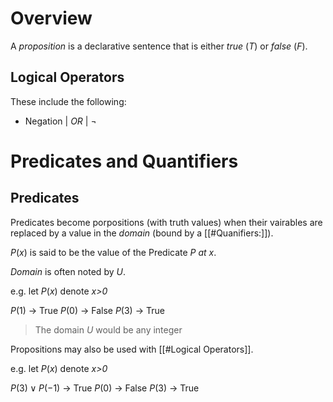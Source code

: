 # Overview

A *proposition* is a declarative sentence that is either *true* ($T$) or *false* ($F$). 

## Logical Operators

These include the following:
-  Negation | *OR* | $\neg$

# Predicates and Quantifiers

## Predicates

Predicates become porpositions (with truth values) when their vairables are replaced by a value in the *domain* (bound by a [[#Quanifiers:]]).

$P(x)$ is said to be the value of  the Predicate *P at x*.

*Domain* is often noted by $U$.

e.g.  let $P(x)$ denote *x>0*

$P(1)$ -> True
$P(0)$ -> False
$P(3)$ -> True

> The domain $U$ would be any integer

Propositions may also be used with [[#Logical Operators]].

e.g.  let $P(x)$ denote *x>0*

$P(3)\lor P(-1)$ -> True
$P(0)$ -> False
$P(3)$ -> True

